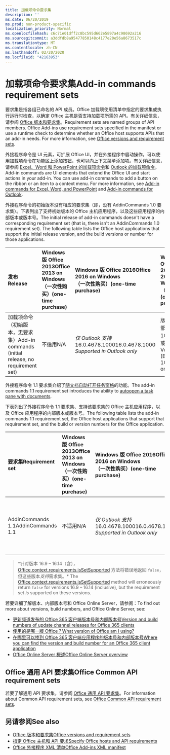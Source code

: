 ```yaml
---
title: 加载项命令要求集
description: ''
ms.date: 06/20/2019
ms.prod: non-product-specific
localization_priority: Normal
ms.openlocfilehash: c6c71e01dff2c8bc595d662e5897a4c98692a216
ms.sourcegitcommit: a3ddfdb8a95477850148c4177e20e56a8673517c
ms.translationtype: MT
ms.contentlocale: zh-CN
ms.lasthandoff: 02/20/2020
ms.locfileid: "42163953"
---
```

# <a name="add-in-commands-requirement-sets"></a><span data-ttu-id="75bae-102">加载项命令要求集</span><span class="sxs-lookup"><span data-stu-id="75bae-102">Add-in commands requirement sets</span></span>

<span data-ttu-id="75bae-p101">要求集是指各组已命名的 API 成员。Office 加载项使用清单中指定的要求集或执行运行时检查，以确定 Office 主机是否支持加载项所需的 API。有关详细信息，请参阅 [Office 版本和要求集](/office/dev/add-ins/develop/office-versions-and-requirement-sets)。</span><span class="sxs-lookup"><span data-stu-id="75bae-p101">Requirement sets are named groups of API members. Office Add-ins use requirement sets specified in the manifest or use a runtime check to determine whether an Office host supports APIs that an add-in needs. For more information, see [Office versions and requirement sets](/office/dev/add-ins/develop/office-versions-and-requirement-sets).</span></span>

<span data-ttu-id="75bae-p102">外接程序命令是 UI 元素，可扩展 Office UI，并在外接程序中启动操作。可以使用加载项命令在功能区上添加按钮，也可以向上下文菜单添加项。有关详细信息，请参阅 [Excel、Word 和 PowerPoint 的加载项命令](/office/dev/add-ins/design/add-in-commands)和 [Outlook 的加载项命令](../../outlook/add-in-commands-for-outlook.md)。</span><span class="sxs-lookup"><span data-stu-id="75bae-p102">Add-in commands are UI elements that extend the Office UI and start actions in your add-in. You can use add-in commands to add a button on the ribbon or an item to a context menu. For more information, see [Add-in commands for Excel, Word, and PowerPoint](/office/dev/add-ins/design/add-in-commands) and [Add-in commands for Outlook](../../outlook/add-in-commands-for-outlook.md).</span></span>

<span data-ttu-id="75bae-p103">外接程序命令的初始版本没有相应的要求集（即，没有 AddinCommands 1.0 要求集）。下表列出了支持初始版本的 Office 主机应用程序，以及这些应用程序的内部版本或版本号。</span><span class="sxs-lookup"><span data-stu-id="75bae-p103">The initial release of add-in commands doesn't have a corresponding requirement set (that is, there isn't an AddinCommands 1.0 requirement set). The following table lists the Office host applications that support the initial release version, and the build versions or number for those applications.</span></span>  

| <span data-ttu-id="75bae-111">发布</span><span class="sxs-lookup"><span data-stu-id="75bae-111">Release</span></span>   |  <span data-ttu-id="75bae-112">Windows 版 Office 2013</span><span class="sxs-lookup"><span data-stu-id="75bae-112">Office 2013 on Windows</span></span><br><span data-ttu-id="75bae-113">（一次性购买）</span><span class="sxs-lookup"><span data-stu-id="75bae-113">(one-time purchase)</span></span> | <span data-ttu-id="75bae-114">Windows 版 Office 2016</span><span class="sxs-lookup"><span data-stu-id="75bae-114">Office 2016 on Windows</span></span><br><span data-ttu-id="75bae-115">（一次性购买）</span><span class="sxs-lookup"><span data-stu-id="75bae-115">(one-time purchase)</span></span> | <span data-ttu-id="75bae-116">Windows 版 Office 2019</span><span class="sxs-lookup"><span data-stu-id="75bae-116">Office 2019 on Windows</span></span><br><span data-ttu-id="75bae-117">（一次性购买）</span><span class="sxs-lookup"><span data-stu-id="75bae-117">(one-time purchase)</span></span> | <span data-ttu-id="75bae-118">Windows 版 Office</span><span class="sxs-lookup"><span data-stu-id="75bae-118">Office on Windows</span></span><br><span data-ttu-id="75bae-119">（连接到 Office 365 订阅）</span><span class="sxs-lookup"><span data-stu-id="75bae-119">(connected to Office 365 subscription)</span></span>   |  <span data-ttu-id="75bae-120">iPad 版 Office</span><span class="sxs-lookup"><span data-stu-id="75bae-120">Office on iPad</span></span><br><span data-ttu-id="75bae-121">（连接到 Office 365 订阅）</span><span class="sxs-lookup"><span data-stu-id="75bae-121">(connected to Office 365 subscription)</span></span>  |  <span data-ttu-id="75bae-122">Mac 版 Office</span><span class="sxs-lookup"><span data-stu-id="75bae-122">Office on Mac</span></span><br><span data-ttu-id="75bae-123">（连接到 Office 365 订阅）</span><span class="sxs-lookup"><span data-stu-id="75bae-123">(connected to Office 365 subscription)</span></span>  | <span data-ttu-id="75bae-124">Office 网页版</span><span class="sxs-lookup"><span data-stu-id="75bae-124">Office on the web</span></span>  |
|:-----|:-----|:-----|:-----|:-----|:-----|:-----|:-----|
| <span data-ttu-id="75bae-125">加载项命令（初始版本，无要求集）</span><span class="sxs-lookup"><span data-stu-id="75bae-125">Add-in commands (initial release, no requirement set)</span></span> | <span data-ttu-id="75bae-126">不适用</span><span class="sxs-lookup"><span data-stu-id="75bae-126">N/A</span></span> | <span data-ttu-id="75bae-127">*仅 Outlook 支持* 16.0.4678.1000</span><span class="sxs-lookup"><span data-stu-id="75bae-127">16.0.4678.1000 *Supported in Outlook only*</span></span> | <span data-ttu-id="75bae-128">版本 1809（内部版本 10827.20150）或更高版本</span><span class="sxs-lookup"><span data-stu-id="75bae-128">Version 1809 (Build 10827.20150) or later</span></span> |<span data-ttu-id="75bae-129">版本 1603（内部版本 6769.0000）或更高版本</span><span class="sxs-lookup"><span data-stu-id="75bae-129">Version 1603 (Build 6769.0000) or later</span></span> | <span data-ttu-id="75bae-130">不适用</span><span class="sxs-lookup"><span data-stu-id="75bae-130">N/A</span></span> | <span data-ttu-id="75bae-131">15.33 或更高版本</span><span class="sxs-lookup"><span data-stu-id="75bae-131">15.33 or later</span></span>| <span data-ttu-id="75bae-132">2016 年 1 月</span><span class="sxs-lookup"><span data-stu-id="75bae-132">January 2016</span></span> |

<span data-ttu-id="75bae-133">外接程序命令 1.1 要求集介绍了[随文档自动打开任务窗格](/office/dev/add-ins/develop/automatically-open-a-task-pane-with-a-document)的功能。</span><span class="sxs-lookup"><span data-stu-id="75bae-133">The add-in commands 1.1 requirement set introduces the ability to [autoopen a task pane with documents](/office/dev/add-ins/develop/automatically-open-a-task-pane-with-a-document).</span></span>

<span data-ttu-id="75bae-134">下表列出了外接程序命令 1.1 要求集、支持该要求集的 Office 主机应用程序，以及 Office 应用程序的内部版本或版本号。</span><span class="sxs-lookup"><span data-stu-id="75bae-134">The following table lists the add-in commands 1.1 requirement set, the Office host applications that support that requirement set, and the build or version numbers for the Office application.</span></span>

|  <span data-ttu-id="75bae-135">要求集</span><span class="sxs-lookup"><span data-stu-id="75bae-135">Requirement set</span></span>  |  <span data-ttu-id="75bae-136">Windows 版 Office 2013</span><span class="sxs-lookup"><span data-stu-id="75bae-136">Office 2013 on Windows</span></span><br><span data-ttu-id="75bae-137">（一次性购买）</span><span class="sxs-lookup"><span data-stu-id="75bae-137">(one-time purchase)</span></span> | <span data-ttu-id="75bae-138">Windows 版 Office 2016</span><span class="sxs-lookup"><span data-stu-id="75bae-138">Office 2016 on Windows</span></span><br><span data-ttu-id="75bae-139">（一次性购买）</span><span class="sxs-lookup"><span data-stu-id="75bae-139">(one-time purchase)</span></span> | <span data-ttu-id="75bae-140">Windows 版 Office 2019</span><span class="sxs-lookup"><span data-stu-id="75bae-140">Office 2019 on Windows</span></span><br><span data-ttu-id="75bae-141">（一次性购买）</span><span class="sxs-lookup"><span data-stu-id="75bae-141">(one-time purchase)</span></span> | <span data-ttu-id="75bae-142">Windows 版 Office</span><span class="sxs-lookup"><span data-stu-id="75bae-142">Office on Windows</span></span><br><span data-ttu-id="75bae-143">（连接到 Office 365 订阅）</span><span class="sxs-lookup"><span data-stu-id="75bae-143">(connected to Office 365 subscription)</span></span>   |  <span data-ttu-id="75bae-144">iPad 版 Office</span><span class="sxs-lookup"><span data-stu-id="75bae-144">Office on iPad</span></span><br><span data-ttu-id="75bae-145">（连接到 Office 365 订阅）</span><span class="sxs-lookup"><span data-stu-id="75bae-145">(connected to Office 365 subscription)</span></span>  |  <span data-ttu-id="75bae-146">Mac 版 Office</span><span class="sxs-lookup"><span data-stu-id="75bae-146">Office on Mac</span></span><br><span data-ttu-id="75bae-147">（连接到 Office 365 订阅）</span><span class="sxs-lookup"><span data-stu-id="75bae-147">(connected to Office 365 subscription)</span></span>  | <span data-ttu-id="75bae-148">Office 网页版</span><span class="sxs-lookup"><span data-stu-id="75bae-148">Office on the web</span></span>  |  
|:-----|:-----|:-----|:-----|:-----|:-----|:-----|:-----|
| <span data-ttu-id="75bae-149">AddinCommands 1.1</span><span class="sxs-lookup"><span data-stu-id="75bae-149">AddinCommands 1.1</span></span>  | <span data-ttu-id="75bae-150">不适用</span><span class="sxs-lookup"><span data-stu-id="75bae-150">N/A</span></span> | <span data-ttu-id="75bae-151">*仅 Outlook 支持* 16.0.4678.1000</span><span class="sxs-lookup"><span data-stu-id="75bae-151">16.0.4678.1000 *Supported in Outlook only*</span></span>  | <span data-ttu-id="75bae-152">版本 1809（内部版本 10827.20150）或更高版本</span><span class="sxs-lookup"><span data-stu-id="75bae-152">Version 1809 (Build 10827.20150) or later</span></span> | <span data-ttu-id="75bae-153">版本 1705（内部版本 8121.1000）或更高版本</span><span class="sxs-lookup"><span data-stu-id="75bae-153">Version 1705 (Build 8121.1000) or later</span></span> | <span data-ttu-id="75bae-154">不适用</span><span class="sxs-lookup"><span data-stu-id="75bae-154">N/A</span></span> | <span data-ttu-id="75bae-155">15.34 或更高版本\*</span><span class="sxs-lookup"><span data-stu-id="75bae-155">15.34 or later\*</span></span>| <span data-ttu-id="75bae-156">2017 年 5 月</span><span class="sxs-lookup"><span data-stu-id="75bae-156">May 2017</span></span> |

><span data-ttu-id="75bae-157">\*针对版本 16.9 &ndash; 16.14（含），[Office.context.requirements.isSetSupported](/javascript/api/office/office.requirementsetsupport#issetsupported-name--minversion-) 方法将错误地返回 `false`，但这些版本*支持*需求集。</span><span class="sxs-lookup"><span data-stu-id="75bae-157">\* The [Office.context.requirements.isSetSupported](/javascript/api/office/office.requirementsetsupport#issetsupported-name--minversion-) method will erroneously return `false` for versions 16.9 &ndash; 16.14 (inclusive), but the requirement set *is* supported on these versions.</span></span>

<span data-ttu-id="75bae-158">若要详细了解版本、内部版本号和 Office Online Server，请参阅：</span><span class="sxs-lookup"><span data-stu-id="75bae-158">To find out more about versions, build numbers, and Office Online Server, see:</span></span>

- [<span data-ttu-id="75bae-159">更新频道发布的 Office 365 客户端版本号和内部版本号</span><span class="sxs-lookup"><span data-stu-id="75bae-159">Version and build numbers of update channel releases for Office 365 clients</span></span>](https://support.office.com/article/version-and-build-numbers-of-update-channel-releases-ae942449-1fca-4484-898b-a933ea23def7)
- [<span data-ttu-id="75bae-160">使用的是哪一版 Office？</span><span class="sxs-lookup"><span data-stu-id="75bae-160">What version of Office am I using?</span></span>](https://support.office.com/article/What-version-of-Office-am-I-using-932788b8-a3ce-44bf-bb09-e334518b8b19)
- [<span data-ttu-id="75bae-161">在哪里可以找到 Office 365 客户端应用程序的版本号和内部版本号</span><span class="sxs-lookup"><span data-stu-id="75bae-161">Where you can find the version and build number for an Office 365 client application</span></span>](https://support.office.com/article/version-and-build-numbers-of-update-channel-releases-ae942449-1fca-4484-898b-a933ea23def7)
- [<span data-ttu-id="75bae-162">Office Online Server 概述</span><span class="sxs-lookup"><span data-stu-id="75bae-162">Office Online Server overview</span></span>](/officeonlineserver/office-online-server-overview)

## <a name="office-common-api-requirement-sets"></a><span data-ttu-id="75bae-163">Office 通用 API 要求集</span><span class="sxs-lookup"><span data-stu-id="75bae-163">Office Common API requirement sets</span></span>

<span data-ttu-id="75bae-164">若要了解通用 API 要求集，请参阅 [Office 通用 API 要求集](office-add-in-requirement-sets.md)。</span><span class="sxs-lookup"><span data-stu-id="75bae-164">For information about Common API requirement sets, see [Office Common API requirement sets](office-add-in-requirement-sets.md).</span></span>

## <a name="see-also"></a><span data-ttu-id="75bae-165">另请参阅</span><span class="sxs-lookup"><span data-stu-id="75bae-165">See also</span></span>

- [<span data-ttu-id="75bae-166">Office 版本和要求集</span><span class="sxs-lookup"><span data-stu-id="75bae-166">Office versions and requirement sets</span></span>](/office/dev/add-ins/develop/office-versions-and-requirement-sets)
- [<span data-ttu-id="75bae-167">指定 Office 主机和 API 要求</span><span class="sxs-lookup"><span data-stu-id="75bae-167">Specify Office hosts and API requirements</span></span>](/office/dev/add-ins/develop/specify-office-hosts-and-api-requirements)
- [<span data-ttu-id="75bae-168">Office 外接程序 XML 清单</span><span class="sxs-lookup"><span data-stu-id="75bae-168">Office Add-ins XML manifest</span></span>](/office/dev/add-ins/develop/add-in-manifests)
